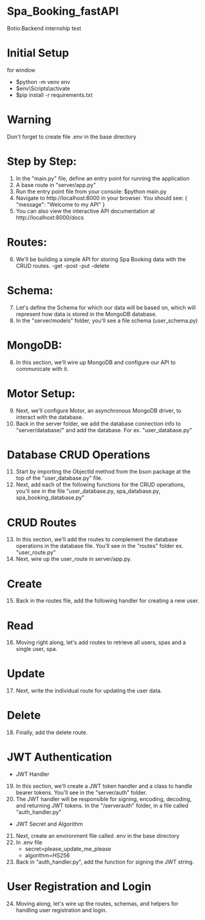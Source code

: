 # Spa_Booking_fastAPI
Botio:Backend internship test

# Initial Setup
for window
 - $python -m venv env
 - $env\Scripts\activate
 - $pip install -r requirements.txt

# Warning
Don't forget to create file .env in the base directory

# Step by Step:

1. In the "main.py" file, define an entry point for running the application
2. A base route in "server/app.py"
3. Run the entry point file from your console: $python main.py
4. Navigate to http://localhost:8000 in your browser. You should see: { "message": "Welcome to my API" }
5. You can also view the interactive API documentation at http://localhost:8000/docs

# Routes:

6. We'll be building a simple API for storing Spa Booking data with the CRUD routes.
   -get
   -post
   -put
   -delete

# Schema:

7. Let's define the Schema for which our data will be based on, which will represent how data is stored in the MongoDB database.
8. In the "server/models" folder, you'll see a file schema (user_schema.py)

# MongoDB:

8. In this section, we'll wire up MongoDB and configure our API to communicate with it.

# Motor Setup:

9. Next, we'll configure Motor, an asynchronous MongoDB driver, to interact with the database.
10. Back in the server folder, we add the database connection info to "server/database/" and add the database. For ex. "user_database.py"

# Database CRUD Operations

11. Start by importing the ObjectId method from the bson package at the top of the "user_database.py" file.
12. Next, add each of the following functions for the CRUD operations, you'll see in the file "user_database.py, spa_database.py, spa_booking_database.py"

# CRUD Routes

13. In this section, we'll add the routes to complement the database operations in the database file. You'll see in the "routes" folder ex. "user_route.py"
14. Next, wire up the user_route in server/app.py.

# Create

15. Back in the routes file, add the following handler for creating a new user.

# Read

16. Moving right along, let's add routes to retrieve all users, spas and a single user, spa.

# Update

17. Next, write the individual route for updating the user data.

# Delete

18. Finally, add the delete route.

# JWT Authentication

- JWT Handler
19. In this section, we'll create a JWT token handler and a class to handle bearer tokens. You'll see in the "server/auth" folder.
20. The JWT handler will be responsible for signing, encoding, decoding, and returning JWT tokens. In the "/serverauth" folder, in a file called "auth_handler.py"
- JWT Secret and Algorithm
21. Next, create an environment file called .env in the base directory
22. In .env file
    - secret=please_update_me_please
    - algorithm=HS256
23. Back in "auth_handler.py", add the function for signing the JWT string.
                                                                          
# User Registration and Login

24. Moving along, let's wire up the routes, schemas, and helpers for handling user registration and login.

